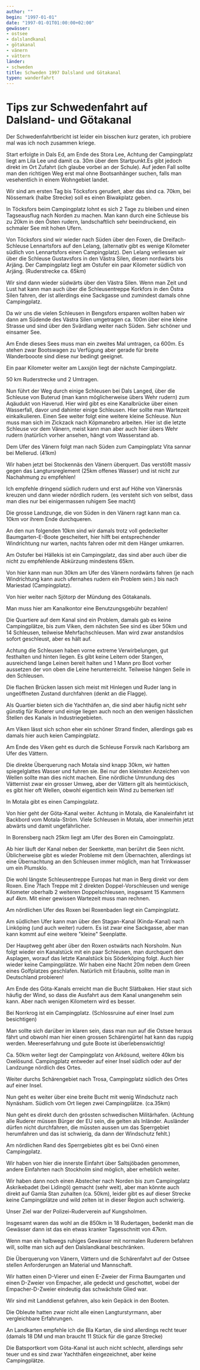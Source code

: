 ```yaml
---
author: ""
begin: "1997-01-01"
date: "1997-01-01T01:00:00+02:00"
gewässer:
- ostsee
- dalslandkanal
- götakanal
- vänern
- vättern
länder:
- schweden
title: Schweden 1997 Dalsland und Götakanal
typen: wanderfahrt
---
```


# Tips zur Schwedenfahrt auf Dalsland- und Götakanal


Der Schwedenfahrtbericht ist leider ein bisschen kurz geraten, ich probiere mal was ich noch zusammen kriege.

Start erfolgte in Dals Ed, am Ende des Stora Lee, Achtung der Campingplatz liegt am Lila Lee und damit ca. 30m über dem Startpunkt.Es gibt jedoch direkt im Ort Zufahrt (ich glaube vorbei an der Schule). Auf jeden Fall sollte man den richtigen Weg erst mal ohne Bootsanhänger suchen, falls man vesehentlich in einem Wohngebiet landet.

Wir sind am ersten Tag bis Töcksfors gerudert, aber das sind ca. 70km, bei Nössemark (halbe Strecke) soll es einen Biwakplatz geben.

In Töcksfors beim Campingplatz lohnt es sich 2 Tage zu bleiben und einen Tagseausflug nach Norden zu machen. Man kann durch eine Schleuse bis zu 20km in den Östen rudern, landschaftlich sehr beeindruckend, ein schmaler See mit hohen Ufern.

Von Töcksfors sind wir wieder nach Süden über den Foxen, die Dreifach-Schleuse Lennartsfors auf den Lelang, (alternativ gibt es wenige Kilometer südlich von Lennartsfors einen Campingplatz). Den Lelang verliessen wir über die Schleuse Gustavsfors in den Västra Silen, diesen nordwärts bis Arjäng. Der Campingplatz liegt am Ostufer ein paar Kilometer südlich von Arjäng. (Ruderstrecke ca. 65km)

Wir sind dann wieder südwärts über den Västra Silen. Wenn man Zeit und Lust hat kann man auch über die Schleusentreppe Korkfors in den Östra Silen fahren, der ist allerdings eine Sackgasse und zumindest damals ohne Campingplatz.

Da wir uns die vielen Schleusen in Bengsfors ersparen wollten haben wir dann am Südende des Västra Silen umgetragen ca. 100m über eine kleine Strasse und sind über den Svärdlang weiter nach Süden. Sehr schöner und einsamer See.

Am Ende dieses Sees muss man ein zweites Mal umtragen, ca 600m. Es stehen zwar Bootswagen zu Verfügung aber gerade für breite Wanderbooote sind diese nur bedingt geeignet.

Ein paar Kilometer weiter am Laxsjön liegt der nächste Campingplatz.

50 km Ruderstrecke und 2 Umtragen.

Nun führt der Weg durch einige Schleusen bei Dals Langed, über die Schleuse von Buterud (man kann möglicherweise übers Wehr rudern) zum Aqäudukt von Haverud. Hier wird gibt es eine Kanalbrücke über einen Wasserfall, davor und dahinter einige Schleusen. Hier sollte man Wartezeit einkalkulieren. Einen See weiter folgt eine weitere kleine Schleuse. Nun muss man sich im Zickzack nach Köpmanebro arbeiten. Hier ist die letzte Schleuse vor dem Vänern, meist kann man aber auch hier übers Wehr rudern (natürlich vorher ansehen, hängt vom Wasserstand ab.

Dem Ufer des Vänern folgt man nach Süden zum Campingplatz Vita sannar bei Mellerud. (41km)

Wir haben jetzt bei Stockennäs den Vänern überquert. Das verstößt massiv gegen das Langtursreglement (25km offenes Wasser) und ist nicht zur Nachahmung zu empfehlen!

Ich empfehle dringend südlich rudern und erst auf Höhe von Vänersnäs kreuzen und dann wieder nördlich rudern. (es versteht sich von selbst, dass man dies nur bei einigermassen ruhigem See macht)

Die grosse Landzunge, die von Süden in den Vänern ragt kann man ca. 10km vor ihrem Ende durchqueren.

An den nun folgenden 10km sind wir damals trotz voll gedeckelter Baumgarten-E-Boote gescheitert, hier hilft bei entsprechender Windrichtung nur warten, nachts fahren oder mit dem Hänger umkarren.

Am Ostufer bei Hällekis ist ein Campingplatz, das sind aber auch über die nicht zu empfehlende Abkürzung mindestens 65km.

Von hier kann man nun 30km am Ufer des Vänern nordwärts fahren (je nach Windrichtung kann auch ufernahes rudern ein Problem sein.) bis nach Mariestad (Campingplatz).

Von hier weiter nach Sjötorp der Mündung des Götakanals.

Man muss hier am Kanalkontor eine Benutzungsgebühr bezahlen!

Die Quartiere auf dem Kanal sind ein Problem, damals gab es keine Campingplätze, bis zum Viken, dem nächsten See sind es über 50km und 14 Schleusen, teilweise Mehrfachschleusen. Man wird zwar anstandslos sofort geschleust, aber es hält auf.

Achtung die Schleusen haben vorne extreme Verwirbelungen, gut festhalten und hinten liegen. Es gibt keine Leitern oder Stangen, ausreichend lange Leinen bereit halten und 1 Mann pro Boot vorher aussetzen der von oben die Leine herunterreicht. Teilweise hängen Seile in den Schleusen.

Die flachen Brücken lassen sich meist mit Hinlegen und Ruder lang in ungeöffneten Zustand durchfahren (denkt an die Flagge).

Als Quartier bieten sich die Yachthäfen an, die sind aber häufig nicht sehr günstig für Ruderer und einige liegen auch noch an den wenigen hässlichen Stellen des Kanals in Industriegebieten.

Am Viken lässt sich schon eher ein schöner Strand finden, allerdings gab es damals hier auch keien Campingplatz.

Am Ende des Viken geht es durch die Schleuse Forsvik nach Karlsborg am Ufer des Vättern.

Die direkte Überquerung nach Motala sind knapp 30km, wir hatten spiegelglattes Wasser und fuhren sie. Bei nur den kleinsten Anzeichen von Wellen sollte man dies nicht machen. Eine nördliche Umrundung des Vätternist zwar ein grosser Umweg, aber der Vättern gilt als heimtückisch, es gibt hier oft Wellen, obwohl eigentlich kein Wind zu bemerken ist!

In Motala gibt es einen Campingplatz.

Von hier geht der Göta-Kanal weiter. Achtung in Motala, die Kanaleinfahrt ist Backbord vom Motala-Ström. Viele Schleusen in Motala, aber immerhin jetzt abwärts und damit ungefährlicher.

In Borensberg nach 25km liegt am Ufer des Boren ein Camoingplatz.

Ab hier läuft der Kanal neben der Seenkette, man berührt die Seen nicht. Üblicherweise gibt es wieder Probleme mit dem Übernachten, allerdings ist eine Übernachtung an den Schleusen immer möglich, man hat Trinkwasser um ein Plumsklo.

Die wohl längste Schleusentreppe Europas hat man in Berg direkt vor dem Roxen. Eine 7fach Treppe mit 2 direkten Doppel-Vorschleusen und wenige Kilometer oberhalb 2 weiteren Doppelschleusen, insgesamt 15 Kammern auf 4km. Mit einer gewissen Wartezeit muss man rechnen.

Am nördlichen Ufer des Roxen bei Roxenbaden liegt ein Campingplatz.

Am südlichen Ufer kann man über den Stagan-Kanal (Kinda-Kanal) nach Linköping (und auch weiter) rudern. Es ist zwar eine Sackgasse, aber man kann kommt auf eine weitere "kleine" Seenplatte.

Der Hauptweg geht aber über den Roxen ostwärts nach Norsholm. Nun folgt wieder ein Kanalstück mit ein paar Schleusen, man durchquert den Asplagen, worauf das letzte Kanalstück bis Söderköping folgt. Auch hier wieder keine Campingplätze. Wir haben eine Nacht 20m neben dem Green eines Golfplatzes geschlafen. Natürlich mit Erlaubnis, sollte man in Deutschland probieren!

Am Ende des Göta-Kanals erreicht man die Bucht Slätbaken. Hier staut sich häufig der Wind, so dass die Ausfahrt aus dem Kanal unangenehm sein kann. Aber nach wenigen Kilometern wird es besser.

Bei Norrkrog ist ein Campingplatz. (Schlossruine auf einer Insel zum besichtigen)

Man sollte sich darüber im klaren sein, dass man nun auf die Ostsee heraus fährt und obwohl man hier einen grossen Schärengürtel hat kann das ruppig werden. Meereserfahrung und gute Boote ist überlebenswichtig!

Ca. 50km weiter liegt der Campingplatz von Arkösund, weitere 40km bis Oxelösund. Campingplatz entweder auf einer Insel südlich oder auf der Landzunge nördlich des Ortes.

Weiter durchs Schärengebiet nach Trosa, Campingplatz südlich des Ortes auf einer Insel.

Nun geht es weiter über eine breite Bucht mit wenig Windschutz nach Nynäsham. Südlich vom Ort liegen zwei Campingplätze. (ca.35km)

Nun geht es direkt durch den grössten schwedischen Militärhafen. (Achtung alle Ruderer müssen Bürger der EU sein, die gelten als Inländer. Ausländer dürfen nicht durchfahren, die müssten aussen um das Sperrgebiet herumfahren und das ist schwierig, da dann der Windschutz fehlt.)

Am nördlichen Rand des Sperrgebietes gibt es bei Oxnö einen Campingplatz.

Wir haben von hier die innerste Einfahrt über Saltsjöbaden genommen, andere Einfahrten nach Stockholm sind möglich, aber erheblich weiter.

Wir haben dann noch einen Abstecher nach Norden bis zum Campingplatz Askrikebadet (bei Lidingö) gemacht (sehr weit), aber man könnte auch direkt auf Gamla Stan zuhalten (ca. 50km), leider gibt es auf dieser Strecke keine Campingplätze und wild zelten ist in dieser Region auch schwierig.

Unser Ziel war der Polizei-Ruderverein auf Kungsholmen.

Insgesamt waren das wohl an die 850km in 18 Rudertagen, bedenkt man die Gewässer dann ist das ein etwas kranker Tagesschnitt von 47km.

Wenn man ein halbwegs ruhiges Gewässer mit normalen Ruderern befahren will, sollte man sich auf den Dalslandkanal beschränken.

Die Überquerung von Vänern, Vättern und die Schärenfahrt auf der Ostsee stellen Anforderungen an Material und Mannschaft.

Wir hatten einen D-Vierer und einen E-Zweier der Firma Baumgarten und einen D-Zweier von Empacher, alle gedeckt und geschottet, wobei der Empacher-D-Zweier eindeutig das schwächste Glied war.

Wir sind mit Landdienst gefahren, also kein Gepäck in den Booten.

Die Obleute hatten zwar nicht alle einen Langturstyrmann, aber vergleichbare Erfahrungen.

An Landkarten empfehle ich die Bla Kartan, die sind allerdings recht teuer (damals 18 DM und man braucht 11 Stück für die ganze Strecke)

Die Batsportkort vom Göta-Kanal ist auch nicht schlecht, allerdings sehr teuer und es sind zwar Yachthäfen eingezeichnet, aber keine Campingplätze.
